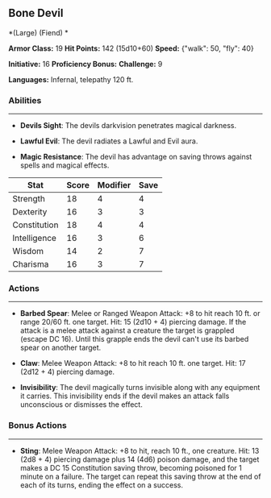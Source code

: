 ## Bone Devil
*(Large) (Fiend) *

**Armor Class:** 19
**Hit Points:** 142 (15d10+60)
**Speed:** {"walk": 50, "fly": 40}

**Initiative:** 16
**Proficiency Bonus:**
**Challenge:** 9

**Languages:** Infernal, telepathy 120 ft.

### Abilities
 --- 
- **Devils Sight**: The devils darkvision penetrates magical darkness.

- **Lawful Evil**: The devil radiates a Lawful and Evil aura.

- **Magic Resistance**: The devil has advantage on saving throws against spells and magical effects.



| Stat | Score | Modifier | Save |
| ---- | ---- | ---- | ---- |
| Strength | 18 | 4 | 4 |
| Dexterity | 16 | 3 | 3 |
| Constitution | 18 | 4 | 4 |
| Intelligence | 16 | 3 | 6 |
| Wisdom | 14 | 2 | 7 |
| Charisma | 16 | 3 | 7 |

### Actions
 --- 
- **Barbed Spear**: Melee or Ranged Weapon Attack: +8 to hit  reach 10 ft. or range 20/60 ft.  one target. Hit: 15 (2d10 + 4) piercing damage. If the attack is a melee attack against a creature  the target is grappled (escape DC 16). Until this grapple ends  the devil can't use its barbed spear on another target.

- **Claw**: Melee Weapon Attack: +8 to hit  reach 10 ft.  one target. Hit: 17 (2d12 + 4) piercing damage.

- **Invisibility**: The devil magically turns invisible  along with any equipment it carries. This invisibility ends if the devil makes an attack  falls unconscious  or dismisses the effect.

### Bonus Actions
 --- 
- **Sting**: Melee Weapon Attack: +8 to hit, reach 10 ft., one creature. Hit: 13 (2d8 + 4) piercing damage plus 14 (4d6) poison damage, and the target makes a DC 15 Constitution saving throw, becoming poisoned for 1 minute on a failure. The target can repeat this saving throw at the end of each of its turns, ending the effect on a success.

